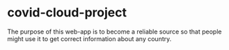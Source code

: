 # covid-cloud-project
The purpose of this web-app is to become a reliable source so that people might use it to get correct information about any country.
